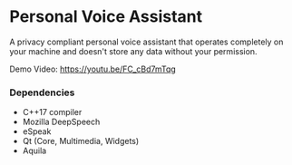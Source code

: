 # Personal Voice Assistant

A privacy compliant personal voice assistant that operates completely on your machine and doesn't store any data 
without your permission.

Demo Video: https://youtu.be/FC_cBd7mTqg

### Dependencies

- C++17 compiler
- Mozilla DeepSpeech
- eSpeak
- Qt (Core, Multimedia, Widgets)
- Aquila
